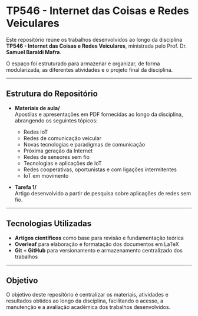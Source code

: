 # TP546 - Internet das Coisas e Redes Veiculares

Este repositório reúne os trabalhos desenvolvidos ao longo da disciplina **TP546 - Internet das Coisas e Redes Veiculares**, ministrada pelo Prof. Dr. **Samuel Baraldi Mafra**.  

O espaço foi estruturado para armazenar e organizar, de forma modularizada, as diferentes atividades e o projeto final da disciplina.  

---

## Estrutura do Repositório

- **Materiais de aula/**  
  Apostilas e apresentações em PDF fornecidas ao longo da disciplina, abrangendo os seguintes tópicos:  
  - Redes IoT  
  - Redes de comunicação veicular  
  - Novas tecnologias e paradigmas de comunicação  
  - Próxima geração da Internet  
  - Redes de sensores sem fio  
  - Tecnologias e aplicações de IoT  
  - Redes cooperativas, oportunistas e com ligações intermitentes  
  - IoT em movimento  

- **Tarefa 1/**  
  Artigo desenvolvido a partir de pesquisa sobre aplicações de redes sem fio.  

---

## Tecnologias Utilizadas
- **Artigos científicos** como base para revisão e fundamentação teórica  
- **Overleaf** para elaboração e formatação dos documentos em LaTeX  
- **Git + GitHub** para versionamento e armazenamento centralizado dos trabalhos  

---

## Objetivo
O objetivo deste repositório é centralizar os materiais, atividades e resultados obtidos ao longo da disciplina, facilitando o acesso, a manutenção e a avaliação acadêmica dos trabalhos desenvolvidos.  
